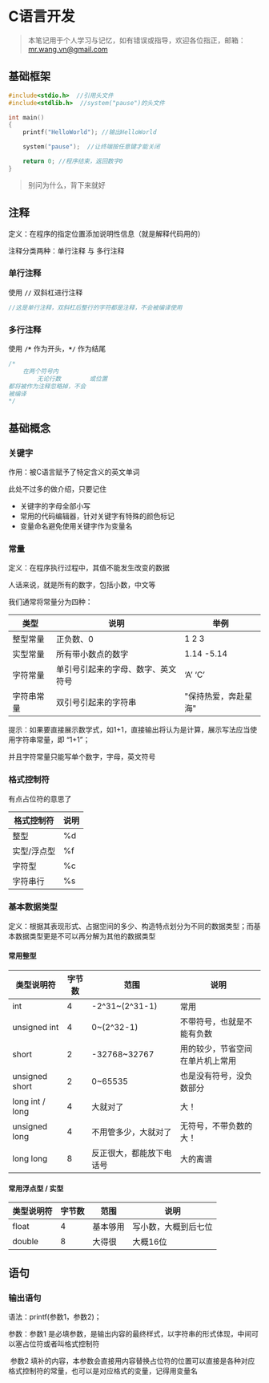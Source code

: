 # C语言开发

> 本笔记用于个人学习与记忆，如有错误或指导，欢迎各位指正，邮箱：mr.wang.vn@gmail.com



## 基础框架

```c
#include<stdio.h>  //引用头文件
#include<stdlib.h>  //system("pause")的头文件

int main()
{
	printf("HelloWorld"); //输出HelloWorld

	system("pause");  //让终端按任意键才能关闭

	return 0; //程序结束，返回数字0
}
```

> 别问为什么，背下来就好



## 注释

定义：在程序的指定位置添加说明性信息（就是解释代码用的）

注释分类两种：单行注释  与  多行注释



### 单行注释

使用  **`//`**  双斜杠进行注释

```c
//这是单行注释，双斜杠后整行的字符都是注释，不会被编译使用
```



### 多行注释

使用  **`/*`** 作为开头，**`*/`** 作为结尾

```c
/*
	在两个符号内
		无论行数		或位置
都将被作为注释忽略掉，不会
被编译
*/
```



## 基础概念



### 关键字

作用：被C语言赋予了特定含义的英文单词

此处不过多的做介绍，只要记住

- 关键字的字母全部小写
- 常用的代码编辑器，针对关键字有特殊的颜色标记
- 变量命名避免使用关键字作为变量名



### 常量

定义：在程序执行过程中，其值不能发生改变的数据

人话来说，就是所有的数字，包括小数，中文等

我们通常将常量分为四种：

| 类型       | 说明                               | 举例                 |
| ---------- | ---------------------------------- | -------------------- |
| 整型常量   | 正负数、0                          | 1 2 3                |
| 实型常量   | 所有带小数点的数字                 | 1.14 -5.14           |
| 字符常量   | 单引号引起来的字母、数字、英文符号 | ‘A’  ‘C’             |
| 字符串常量 | 双引号引起来的字符串               | "保持热爱，奔赴星海" |

提示：如果要直接展示数学式，如1+1，直接输出将认为是计算，展示写法应当使用字符串常量，即 “1+1”；

并且字符常量只能写单个数字，字母，英文符号



### 格式控制符

有点占位符的意思了

| 格式控制符  | 说明 |
| ----------- | ---- |
| 整型        | %d   |
| 实型/浮点型 | %f   |
| 字符型      | %c   |
| 字符串行    | %s   |



### 基本数据类型

定义：根据其表现形式、占据空间的多少、构造特点划分为不同的数据类型；而基本数据类型更是不可以再分解为其他的数据类型



#### 常用整型

| 类型说明符      | 字节数 | 范围                     | 说明                             |
| --------------- | ------ | ------------------------ | -------------------------------- |
| int             | 4      | -2^31~(2^31-1)           | 常用                             |
| unsigned int    | 4      | 0~(2^32-1)               | 不带符号，也就是不能有负数       |
| short           | 2      | -32768~32767             | 用的较少，节省空间在单片机上常用 |
| unsigned short  | 2      | 0~65535                  | 也是没有符号，没负数部分         |
| long int / long | 4      | 大就对了                 | 大！                             |
| unsigned long   | 4      | 不用管多少，大就对了     | 无符号，不带负数的大！           |
| long long       | 8      | 反正很大，都能放下电话号 | 大的离谱                         |



#### 常用浮点型 / 实型

| 类型说明符 | 字节数 | 范围     | 说明                 |
| ---------- | ------ | -------- | -------------------- |
| float      | 4      | 基本够用 | 写小数，大概到后七位 |
| double     | 8      | 大得很   | 大概16位             |











## 语句



### 输出语句

语法：printf(参数1，参数2)；

参数：参数1 是必填参数，是输出内容的最终样式，以字符串的形式体现，中间可以塞占位符或者叫格式控制符

​			参数2 填补的内容，本参数会直接用内容替换占位符的位置可以直接是各种对应格式控制符的常量，也可以是对应格式的变量，记得用变量名































